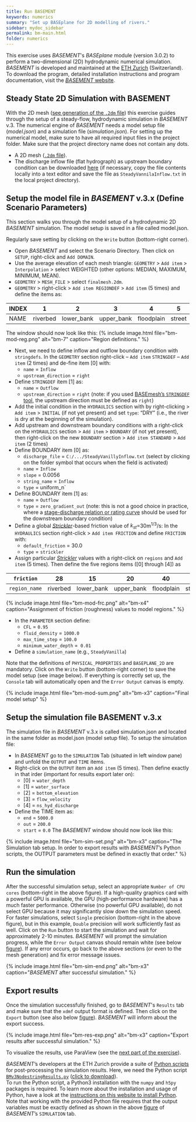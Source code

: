```yaml
---
title: Run BASEMENT
keywords: numerics
summary: "Set up BASEplane for 2D modelling of rivers."
sidebar: mydoc_sidebar
permalink: bm-main.html
folder: numerics
---
```


This exercise uses *BASEMENT*'s *BASEplane* module (version 3.0.2) to perform a two-dimensional (2D) hydrodynamic numerical simulation. *BASEMENT* is developed and maintained at the [ETH Zurich](https://ethz.ch/en.html) (Switzerland). To download the program, detailed installation instructions and program documentation, visit the  [*BASEMENT* website](https://basement.ethz.ch/).

## Steady State 2D Simulation with BASEMENT
With the 2D mesh ([see generation of the `.2dm` file](#bm-pre.html)) this exercise guides through the setup of a steady-flow, hydrodynamic simulation in *BASEMENT* v.3. The numerical engine of *BASEMENT* needs a model setup file (*model.json*) and a simulation file (*simulation.json*). For setting up the numerical model, make sure to have all required input files in the project folder. Make sure that the project directory name does not contain any dots.

- A 2D mesh ([`.2dm` file](#bm-pre.html)).
- The discharge inflow file (flat hydrograph) as upstream boundary condition can be downloaded [here](https://github.com/hydro-informatics/materials/blob/master/numerics/SteadyVanillaInflow.txt) (if necessary, copy the file contents locally into a text editor and save the file as `SteadyVannilaInflow.txt` in the local project directory).


##	Setup the model file in *BASEMENT* v.3.x (Define Scenario Parameters)
This section walks you through the model setup of a hydrodynamic 2D *BASEMENT* simulation. The model setup is saved in a file called model.json. 

Regularly save setting by clicking on the `Write` button (bottom-right corner).
- Open *BASEMENT* and select the Scenario Directory. Then click on `SETUP`, right-click and `Add DOMAIN`. 
- Use the average elevation of each mesh triangle: `GEOMETRY` > `Add item` > `Interpolation` > select WEIGHTED (other options: MEDIAN, MAXIMUM, MINIMUM, MEAN).
- `GEOMETRY` > `MESH_FILE` > select `finalmesh.2dm`.
- `GEOMETRY` > right-click > `Add item REGIONDEF` > `Add item` (5 times) and define the items as:

| INDEX | 1        | 2          | 3          | 4          | 5      |
|-------|----------|------------|------------|------------|--------|
| NAME  | riverbed | lower_bank | upper_bank | floodplain | street |

The window should now look like this:
<a name="bm-mod-reg"></a>
{% include image.html file="bm-mod-reg.png" alt="bm-7" caption="Region definitions." %} 
 
- Next, we need to define inflow and outflow boundary condition with `stringdefs`. In the `GEOMETRY` section right-click – `Add item` `STRINGDEF` – `Add item` (2 times) and de-fine item [0] with:
    * `name` = `Inflow`
    * `upstream_direction` = `right`
- Define `STRINGDEF` item [1] as:
    * `name` = `Outflow`
    * `upstream_direction` = `right` (note: if you used [BASEmesh’s `STRINGDEF` tool](bm-pre.html#stringdef), the upstream direction must be defined as `right`)
- Add the initial condition in the `HYDRAULICS` section with by right-clicking > `Add item` > `INITIAL` (if not yet present) and set `type`: “DRY” (i.e., the river is dry at the beginning of the simulation).<a name="init"></a>
- Add upstream and downstream boundary conditions with a right-click on the `HYDRAULICS` section > `Add item` > `BOUNDARY` (if not yet present), then right-click on the new `BOUNDARY` section > `Add item STANDARD` > `Add item` (2 times) 
- Define BOUNDARY item [0] as:<a name="bound"></a>
    * `discharge_file` = `C:/.../SteadyVanillyInflow.txt` (select by clicking on the folder symbol that occurs when the field is activated)
    * `name` = `Inflow`
    * `slope` = 0.0056
    * `string_name` = `Inflow`
    * `type` = uniform_n`
- Define BOUNDARY item [1] as:
    * `name` = `Outflow`
    * `type` = `zero_gradient_out` (note: this is not a good choice in practice, where a [stage-discharge relation or rating curve](https://en.wikipedia.org/wiki/Rating_curve) should be used for the downstream boundary condition)
- Define a global [*Strickler*](https://en.wikipedia.org/wiki/Manning_formula)-based friction value of *k<sub>st</sub>*=30m<sup>1/3</sup>/s: In the `HYDRAULICS` section right-click > `Add item FRICTION` and define `FRICTION` with:
    * `default_friction` = 30.0
    * `type` = `strickler`
- Assign particular [*Strickler*](https://en.wikipedia.org/wiki/Manning_formula) values with a right-click on `regions` and `Add item` (5 times). Then define the five regions items ([0] through [4]) as <a name="fric"></a>

| `friction`  | 28       | 15         | 20         | 40         | 85     |
|-------------|----------|------------|------------|------------|--------|
|`region_name`| riverbed | lower_bank | upper_bank | floodplain | street |

<a name="bm-mod-frc"></a>
{% include image.html file="bm-mod-frc.png" alt="bm-x4" caption="Assignment of friction (roughness) values to model regions." %}  

- In the `PARAMETER` section define:
    * `CFL` = `0.95`
    * `fluid_density` = `1000.0`
    * `max_time_step` = `100.0`
    * `minimum_water_depth` =` 0.01`
- Define a `simulation_name` (e.g., `SteadyVanilla`)

Note that the definitions of `PHYSICAL_PROPERTIES` and `BASEPLANE_2D` are mandatory.
Click on the `Write` button (bottom-right corner) to save the model setup (see image below). If everything is correctly set up, the `Console` tab will automatically open and the `Error Output` canvas is empty.
 
<a name="bm-mod-sum"></a>
{% include image.html file="bm-mod-sum.png" alt="bm-x3" caption="Final model setup" %} 

##	Setup the simulation file BASEMENT v.3.x
The simulation file in *BASEMENT* v.3.x is called simulation.json and located in the same folder as model.json (model setup file). To setup the simulation file:
- In *BASEMENT* go to the `SIMULATION` Tab (situated in left window pane) and unfold the `OUTPUT` and `TIME` items. 
- Right-click on the `OUTPUT` item an `Add item` (5 times). Then define exactly in that irder (important for results export later on):
    * [0] = `water_depth`
    * [1] = `water_surface`
    * [2] = `bottom_elevation`
    * [3] = `flow_velocity`
    * [4] = `ns_hyd_discharge`
- Define the TIME item as:
    * `end` = `5000.0`
    * `out` = `200.0`
    * `start` = `0.0`
The *BASEMENT* window should now look like this:
 
<a name="bm-sim-set"></a>
{% include image.html file="bm-sim-set.png" alt="bm-x3" caption="The Simulation tab setup. In order to export results with *BASEMENT*’s Python scripts, the OUTPUT parameters must be defined in exactly that order." %} 

##	Run the simulation
After the successful simulation setup, select an appropriate `Number of CPU cores` (bottom-right in the above figure). If a high-quality graphics card with a powerful GPU is available, the GPU (high-performance hardware) has a much faster performance. Otherwise (no powerful GPU available), do not select GPU because it may significantly slow down the simulation speed.
For faster simulations, select `Single` precision (bottom-right in the above figure), but in this example, `Double` precision will work sufficiently fast as well. Click on the `Run` button to start the simulation and wait for approximately 2-10 minutes. *BASEMENT* will prompt the simulation progress, while the `Error Output` canvas should remain white (see below [figure](#bm-sim-end)). If any error occurs, go back to the above sections (or even to the mesh generation) and fix error message issues.

<a name="bm-sim-end"></a>
{% include image.html file="bm-sim-end.png" alt="bm-x3" caption="*BASEMENT* after successful simulation." %} 

## Export results
Once the simulation successfully finished, go to *BASEMENT*'s `Results` tab and make sure that the `xdmf` output format is defined. Then click on the `Export` button (see also below [figure](#bm-res-exp)). *BASEMENT* will inform about the export success.

<a name="bm-res-exp"></a>
{% include image.html file="bm-res-exp.png" alt="bm-x3" caption="Export results after successful simulation." %} 

To visualize the results, use ParaView (see the [next part of the exercise](bm-post.html)). 

*BASEMENT*’s developers at the ETH Zurich provide a suite of [Python scripts](http://people.ee.ethz.ch/~basement/baseweb/download/tools/python-scripts/) for post-processing the simulation results. Here, we need the Python script [`BMv3NodestringResults.py`](http://people.ee.ethz.ch/~basement/baseweb/download/tools/python-scripts/BMv3NodestringResults.py) ([click to download](ttp://people.ee.ethz.ch/~basement/baseweb/download/tools/python-scripts/BMv3NodestringResults.py)).  
 To run the Python script, a Python3 installation with the `numpy` and `h5py` packages is required. To learn more about the installation and usage of Python, have a look at the [instructions on this website to install Python](hy_install.html).
Note that working with the provided Python file requires that the output variables must be exactly defined as shown in the above [figure](#bm-sim-set) of *BASEMENT*’s `SIMULATION` tab.
 


